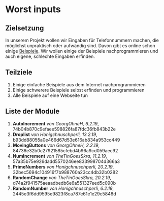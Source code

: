 # Worst inputs
## Zielsetzung
In unserem Projekt wollen wir Eingaben für Telefonnummern machen, die möglichst unpraktisch oder aufwändig sind. Davon gibt es online schon einige [Beispiele](https://qz.com/679782/programmers-imagine-the-most-ridiculous-ways-to-input-a-phone-number/). Wir wollen einige der Beispiele nachprogrammieren und auch eigene, schlechte Eingaben erfinden.

## Teilziele

1. Einige einfache Beispiele aus dem Internet nachprogrammieren
2. Einige schwerere Beispiele selbst erfinden und programmieren
3. Alle Beispiele auf eine Webseite tun 

## Liste der Module

1. **AutoIncrement** _von GeorgOhneH, 6.2.19_, 74b04b870c9efaee598826fa87fdc36fb843b22e
2. **Droplist** _von Honigchnuschperli, 13.2.19_, b93dd88055a0e466d67d53e616ab834a953cc449
3. **MovingButtons** _von GeorgOhneH, 2.2.19_, 84736e32b0c27921585cfebd4b96a9cd059aec92
4. **NumIncrement** _von TheTinGoesSkra, 11.2.19_, 57a35b75e926dadd5570246ee833998704d366a3
5. **PrimeNumbers** _von Honigchnuschperli, 20.2.19_, 32bec5694c104916f7b988760a23cc4db32b0282 
6. **RandomChange** _von TheTinGoesSkra, 20.2.19_, d74a2f941575aeaadbedb6e6a551327eed5c090b
7. **RandomNumber** _von Honigchnuschperli, 6.2.19_, 2445e3f6dd9595e9823f8ca787e61e1e29c5848d
